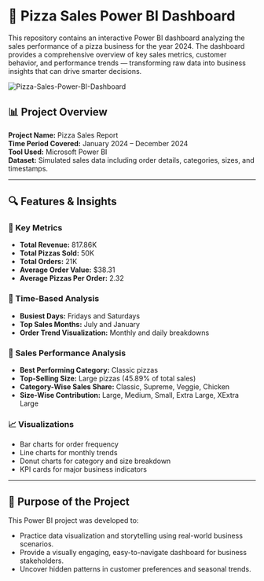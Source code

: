 # 🍕 Pizza Sales Power BI Dashboard

This repository contains an interactive Power BI dashboard analyzing the sales performance of a pizza business for the year 2024. The dashboard provides a comprehensive overview of key sales metrics, customer behavior, and performance trends — transforming raw data into business insights that can drive smarter decisions.

![Pizza-Sales-Power-BI-Dashboard](./Dashboard%20Screenshot.png)

## 📊 Project Overview

**Project Name:** Pizza Sales Report  
**Time Period Covered:** January 2024 – December 2024  
**Tool Used:** Microsoft Power BI  
**Dataset:** Simulated sales data including order details, categories, sizes, and timestamps.

---

## 🔍 Features & Insights

### 🧾 Key Metrics
- **Total Revenue:** 817.86K  
- **Total Pizzas Sold:** 50K  
- **Total Orders:** 21K  
- **Average Order Value:** $38.31  
- **Average Pizzas Per Order:** 2.32  

### 📅 Time-Based Analysis
- **Busiest Days:** Fridays and Saturdays  
- **Top Sales Months:** July and January  
- **Order Trend Visualization:** Monthly and daily breakdowns  

### 🍕 Sales Performance Analysis
- **Best Performing Category:** Classic pizzas  
- **Top-Selling Size:** Large pizzas (45.89% of total sales)  
- **Category-Wise Sales Share:** Classic, Supreme, Veggie, Chicken  
- **Size-Wise Contribution:** Large, Medium, Small, Extra Large, XExtra Large  

### 📈 Visualizations
- Bar charts for order frequency  
- Line charts for monthly trends  
- Donut charts for category and size breakdown  
- KPI cards for major business indicators  

---

## 🚀 Purpose of the Project

This Power BI project was developed to:
- Practice data visualization and storytelling using real-world business scenarios.
- Provide a visually engaging, easy-to-navigate dashboard for business stakeholders.
- Uncover hidden patterns in customer preferences and seasonal trends.



